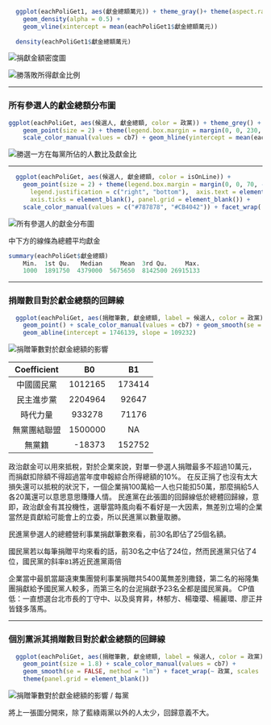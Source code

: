 

```r
  ggplot(eachPoliGet1, aes(獻金總額萬元)) + theme_gray()+ theme(aspect.ratio = 1 / 2) +
    geom_density(alpha = 0.5) + 
    geom_vline(xintercept = mean(eachPoliGet1$獻金總額萬元)) 
   
  density(eachPoliGet1$獻金總額萬元)
```
![捐獻金額密度圖](https://github.com/Jiaaa1014/R-/blob/master/FinalReport/imgs/01.png)

![勝落敗所得獻金比例](https://github.com/Jiaaa1014/R-/blob/master/FinalReport/imgs/07.png)

-------


### 所有參選人的獻金總額分布圖
```r
ggplot(eachPoliGet, aes(候選人, 獻金總額, color = 政黨)) + theme_grey() +
    geom_point(size = 2) + theme(legend.box.margin = margin(0, 0, 230, -100), axis.text = element_blank(), axis.ticks = element_blank(), panel.grid = element_blank()) +
    scale_color_manual(values = cb7) + geom_hline(yintercept = mean(eachPoliGet$獻金總額))
```
![勝選一方在每黨所佔的人數比及獻金比](https://github.com/Jiaaa1014/R-/blob/master/FinalReport/imgs/32.png)

-------
  


```r
  ggplot(eachPoliGet, aes(候選人, 獻金總額, color = isOnLine)) + 
    geom_point(size = 2) + theme(legend.box.margin = margin(0, 0, 70, -80), 
      legend.justification = c("right", "bottom"),  axis.text = element_blank(), 
      axis.ticks = element_blank(), panel.grid = element_blank()) +
    scale_color_manual(values = c("#787878", "#CB4042")) + facet_wrap( ~ 政黨) + labs(subtitle = "紅色為選上立委")
 ```
![所有參選人的獻金分布圖](https://github.com/Jiaaa1014/R-/blob/master/FinalReport/imgs/33.png)

中下方的線條為總體平均獻金
```r
summary(eachPoliGet$獻金總額)
    Min.  1st Qu.   Median     Mean  3rd Qu.     Max. 
    1000  1891750  4379000  5675650  8142500 26915133 
```

-------
### 捐贈數目對於獻金總額的回歸線
```r
  ggplot(eachPoliGet, aes(捐贈筆數, 獻金總額, label = 候選人, color = 政黨)) + theme_grey() +
    geom_point() + scale_color_manual(values = cb7) + geom_smooth(se = FALSE, method = "lm") + 
    geom_abline(intercept = 1746139, slope = 109232)
``` 
![捐贈筆數對於獻金總額的影響](https://github.com/Jiaaa1014/R-/blob/master/FinalReport/imgs/40.png)

| Coefficient | B0       |   B1   |
| :----------: | :-------: | :----: |
|  中國國民黨  | 1012165   | 173414 |
|  民主進步黨  | 2204964   | 92647  |
|   時代力量   | 933278    | 71176  |
| 無黨團結聯盟 | 1500000   |   NA   |
|    無黨籍    | -18373   | 152752 |   

政治獻金可以用來抵稅，對於企業來說，對單一參選人捐贈最多不超過10萬元，而捐獻扣除額不得超過當年度申報綜合所得總額的10%。
在反正捐了也沒有太大損失還可以抵稅的狀況下，一個企業捐100萬給一人也只能扣50萬，那麼捐給5人各20萬還可以意思意思賺賺人情。
民進黨在此張圖的回歸線低於總體回歸線，意即，政治獻金有其投機性，選舉當時風向看不看好是一大因素，無差別立場的企業當然是貢獻給可能會上的立委，所以民進黨以數量取勝。

民進黨參選人的總體營利事業捐獻筆數來看，前30名即佔了25個名額。

國民黨若以每筆捐贈平均來看的話，前30名之中佔了24位，然而民進黨只佔了4位，國民黨的斜率`B1`將近民進黨兩倍

企業當中最凱當屬遠東集團營利事業捐贈共5400萬無差別撒錢，第二名的裕隆集團捐獻給予國民黨人較多，而第三名的台泥捐獻予23名全都是國民黨員。
CP值低：一直想選台北市長的丁守中、以及吳育昇，林郁方、楊瓊瓔、楊麗環、廖正井皆錢多落馬。


-------
### 個別黨派其捐贈數目對於獻金總額的回歸線
```r
  ggplot(eachPoliGet, aes(捐贈筆數, 獻金總額, label = 候選人, color = 政黨)) + theme_dark() +
    geom_point(size = 1.8) + scale_color_manual(values = cb7) + 
    geom_smooth(se = FALSE, method = "lm") + facet_wrap(~ 政黨, scales = "free") + 
    theme(panel.grid = element_blank())
 ```
![捐贈筆數對於獻金總額的影響 / 每黨](https://github.com/Jiaaa1014/R-/blob/master/FinalReport/imgs/41.png)                            

將上一張圖分開來，除了藍綠兩黨以外的人太少，回歸意義不大。
